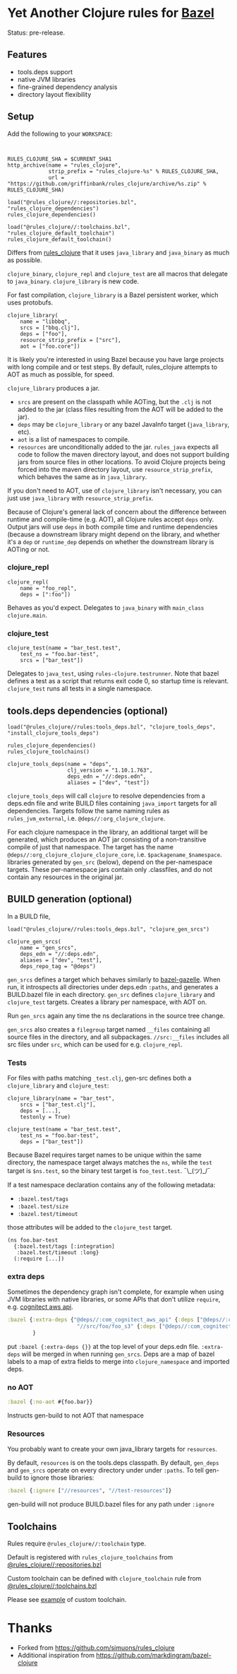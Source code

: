 # Yet Another Clojure rules for [Bazel](https://bazel.build)

Status: pre-release.

## Features
- tools.deps support
- native JVM libraries
- fine-grained dependency analysis
- directory layout flexibility

## Setup

Add the following to your `WORKSPACE`:

```skylark


RULES_CLOJURE_SHA = $CURRENT_SHA1
http_archive(name = "rules_clojure",
             strip_prefix = "rules_clojure-%s" % RULES_CLOJURE_SHA,
             url = "https://github.com/griffinbank/rules_clojure/archive/%s.zip" % RULES_CLOJURE_SHA)

load("@rules_clojure//:repositories.bzl", "rules_clojure_dependencies")
rules_clojure_dependencies()

load("@rules_clojure//:toolchains.bzl", "rules_clojure_default_toolchain")
rules_clojure_default_toolchain()
```

Differs from [rules_clojure](https://github.com/simuons/rules_clojure) that it uses `java_library` and `java_binary` as much as possible.

`clojure_binary`, `clojure_repl` and `clojure_test` are all macros that delegate to `java_binary`. `clojure_library` is new code.

For fast compilation, `clojure_library` is a Bazel persistent worker, which uses protobufs.

```
clojure_library(
    name = "libbbq",
    srcs = ["bbq.clj"],
    deps = ["foo"],
    resource_strip_prefix = ["src"],
    aot = ["foo.core"])
```

It is likely you're interested in using Bazel because you have large projects with long compile and or test steps. By default, rules_clojure attempts to AOT as much as possible, for speed.

`clojure_library` produces a jar.

- `srcs` are present on the classpath while AOTing, but the `.clj` is not added to the jar (class files resulting from the AOT will be added to the jar).
- `deps` may be `clojure_library` or any bazel JavaInfo target (`java_library`, etc).
- `aot` is a list of namespaces to compile.
- `resources` are unconditionally added to the jar. `rules_java` expects all code to follow the maven directory layout, and does not support building jars from source files in other locations. To avoid Clojure projects being forced into the maven directory layout, use `resource_strip_prefix`, which behaves the same as in `java_library`.

If you don't need to AOT, use of `clojure_library` isn't necessary, you can just use `java_library` with `resource_strip_prefix`.

Because of Clojure's general lack of concern about the difference between runtime and compile-time (e.g. AOT), all Clojure rules accept `deps` only. Output jars will use `deps` in both compile time and runtime dependencies (because a downstream library might depend on the library, and whether it's a `dep` or `runtime_dep` depends on whether the downstream library is AOTing or not.

### clojure_repl

```
clojure_repl(
    name = "foo_repl",
    deps = [":foo"])
```

Behaves as you'd expect. Delegates to `java_binary` with `main_class clojure.main`.

### clojure_test

```
clojure_test(name = "bar_test.test",
	test_ns = "foo.bar-test",
	srcs = ["bar_test"])
```

Delegates to `java_test`, using `rules-clojure.testrunner`. Note that bazel defines a test as a script that returns exit code 0, so startup time is relevant. `clojure_test` runs all tests in a single namespace.

## tools.deps dependencies (optional)
```
load("@rules_clojure//rules:tools_deps.bzl", "clojure_tools_deps", "install_clojure_tools_deps")

rules_clojure_dependencies()
rules_clojure_toolchains()

clojure_tools_deps(name = "deps",
                   clj_version = "1.10.1.763",
                   deps_edn = "//:deps.edn",
                   aliases = ["dev", "test"])
```

`clojure_tools_deps` will call `clojure` to resolve dependencies from a deps.edn file and write BUILD files containing `java_import` targets for all dependencies. Targets follow the same naming rules as `rules_jvm_external`, i.e. `@deps//:org_clojure_clojure`.

For each clojure namespace in the library, an additional target will be generated, which produces an AOT jar consisting of a non-transitive compile of just that namespace. The target has the name `@deps//:org_clojure_clojure_clojure_core`, i.e. `$packagename_$namespace`. libraries generated by `gen_src` (below), depend on the per-namespace targets. These per-namespace jars contain only .classfiles, and do not contain any resources in the original jar.

## BUILD generation (optional)

In a BUILD file,
```
load("@rules_clojure//rules:tools_deps.bzl", "clojure_gen_srcs")

clojure_gen_srcs(
    name = "gen_srcs",
    deps_edn = "//:deps.edn",
    aliases = ["dev", "test"],
    deps_repo_tag = "@deps")
```

`gen_srcs` defines a target which behaves similarly to [bazel-gazelle](https://github.com/bazelbuild/bazel-gazelle). When run, it introspects all directories under deps.edn `:paths`, and generates a BUILD.bazel file in each directory. `gen_src` defines `clojure_library` and `clojure_test` targets. Creates a library per namespace, with AOT on.

Run `gen_srcs` again any time the ns declarations in the source tree change.

`gen_srcs` also creates a `filegroup` target named `__files` containing all source files in the directory, and all subpackages. ```//src:__files``` includes all src files under `src`, which can be used for e.g. `clojure_repl`.

### Tests

For files with paths matching `_test.clj`, gen-src defines both a `clojure_library` and `clojure_test`:

```
clojure_library(name = "bar_test",
	srcs = ["bar_test.clj"],
	deps = [...],
	testonly = True)

clojure_test(name = "bar_test.test",
	test_ns = "foo.bar-test",
	deps = ["bar_test"])

```

Because Bazel requires target names to be unique within the same directory, the namespace target always matches the `ns`, while the `test` target is `$ns.test`, so the binary test target is `foo_test.test`. ¯\\\_(ツ)_/¯

If a test namespace declaration contains any of the following metadata:
- `:bazel.test/tags`
- `:bazel.test/size`
- `:bazel.test/timeout`

those attributes will be added to the `clojure_test` target.
```
(ns foo.bar-test
  {:bazel.test/tags [:integration]
   :bazel.test/timeout :long}
  (:require [...])
```

### extra deps

Sometimes the dependency graph isn't complete, for example when using JVM libraries with native libraries, or some APIs that don't utilize `require`, e.g. [cognitect aws api](https://github.com/cognitect-labs/aws-api).

```clojure
:bazel {:extra-deps {"@deps//:com_cognitect_aws_api" {:deps ["@deps//:com_cognitect_aws_endpoints"]}
                      "//src/foo/foo_s3" {:deps ["@deps//:com_cognitect_aws_s3"]}}
        }
```

put `:bazel {:extra-deps {}}` at the top level of your deps.edn file. `:extra-deps` will be merged in when running `gen_srcs`. Deps are a map of bazel labels to a map of extra fields to merge into `clojure_namespace` and imported deps.

### no AOT

```clojure
:bazel {:no-aot #{foo.bar}}
```

Instructs gen-build to not AOT that namespace

### Resources

You probably want to create your own java_library targets for `resources`.

By default, `resources` is on the tools.deps classpath. By default, `gen_deps` and `gen_srcs` operate on every directory under under `:paths`. To tell gen-build to ignore those libraries:

```clojure
:bazel {:ignore ["//resources", "//test-resources"]}
```

gen-build will not produce BUILD.bazel files for any path under `:ignore`

## Toolchains

Rules require `@rules_clojure//:toolchain` type.

Default is registered with `rules_clojure_toolchains` from [@rules_clojure//:repositories.bzl](repositories.bzl)

Custom toolchain can be defined with `clojure_toolchain` rule from [@rules_clojure//:toolchains.bzl](toolchains.bzl)

Please see [example](examples/setup/custom) of custom toolchain.

# Thanks

- Forked from https://github.com/simuons/rules_clojure
- Additional inspiration from https://github.com/markdingram/bazel-clojure
